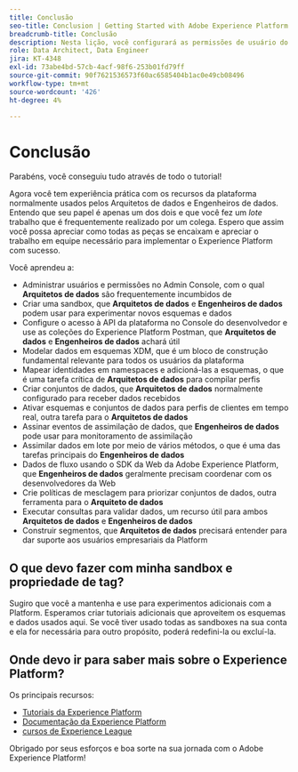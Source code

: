 ```yaml
---
title: Conclusão
seo-title: Conclusion | Getting Started with Adobe Experience Platform for Data Architects and Data Engineers
breadcrumb-title: Conclusão
description: Nesta lição, você configurará as permissões de usuário do Adobe Experience Platform usando Adobe Admin Console.
role: Data Architect, Data Engineer
jira: KT-4348
exl-id: 73abe4bd-57cb-4acf-98f6-253b01fd79ff
source-git-commit: 90f7621536573f60ac6585404b1ac0e49cb08496
workflow-type: tm+mt
source-wordcount: '426'
ht-degree: 4%

---
```


# Conclusão

<!--5min-->

Parabéns, você conseguiu tudo através de todo o tutorial!

Agora você tem experiência prática com os recursos da plataforma normalmente usados pelos Arquitetos de dados e Engenheiros de dados. Entendo que seu papel é apenas um dos dois e que você fez um _lote_ trabalho que é frequentemente realizado por um colega. Espero que assim você possa apreciar como todas as peças se encaixam e apreciar o trabalho em equipe necessário para implementar o Experience Platform com sucesso.

Você aprendeu a:

* Administrar usuários e permissões no Admin Console, com o qual **Arquitetos de dados** são frequentemente incumbidos de
* Criar uma sandbox, que **Arquitetos de dados** e **Engenheiros de dados** podem usar para experimentar novos esquemas e dados
* Configure o acesso à API da plataforma no Console do desenvolvedor e use as coleções do Experience Platform Postman, que **Arquitetos de dados** e **Engenheiros de dados** achará útil
* Modelar dados em esquemas XDM, que é um bloco de construção fundamental relevante para todos os usuários da plataforma
* Mapear identidades em namespaces e adicioná-las a esquemas, o que é uma tarefa crítica de **Arquitetos de dados** para compilar perfis
* Criar conjuntos de dados, que **Arquitetos de dados** normalmente configurado para receber dados recebidos
* Ativar esquemas e conjuntos de dados para perfis de clientes em tempo real, outra tarefa para o **Arquitetos de dados**
* Assinar eventos de assimilação de dados, que **Engenheiros de dados** pode usar para monitoramento de assimilação
* Assimilar dados em lote por meio de vários métodos, o que é uma das tarefas principais do **Engenheiros de dados**
* Dados de fluxo usando o SDK da Web da Adobe Experience Platform, que **Engenheiros de dados** geralmente precisam coordenar com os desenvolvedores da Web
* Crie políticas de mesclagem para priorizar conjuntos de dados, outra ferramenta para o **Arquiteto de dados**
* Executar consultas para validar dados, um recurso útil para ambos **Arquitetos de dados** e **Engenheiros de dados**
* Construir segmentos, que **Arquitetos de dados** precisará entender para dar suporte aos usuários empresariais da Platform



## O que devo fazer com minha sandbox e propriedade de tag?

Sugiro que você a mantenha e use para experimentos adicionais com a Platform. Esperamos criar tutoriais adicionais que aproveitem os esquemas e dados usados aqui. Se você tiver usado todas as sandboxes na sua conta e ela for necessária para outro propósito, poderá redefini-la ou excluí-la.

## Onde devo ir para saber mais sobre o Experience Platform?

Os principais recursos:

* [Tutoriais da Experience Platform](https://experienceleague.adobe.com/docs/platform-learn/comprehensive-technical-tutorial/overview.html)
* [Documentação da Experience Platform](https://experienceleague.adobe.com/docs/experience-platform/landing/home.html?lang=pt-BR)
* [cursos de Experience League](https://experienceleague.adobe.com/?lang=pt-BR#dashboard/learning)

Obrigado por seus esforços e boa sorte na sua jornada com o Adobe Experience Platform!
